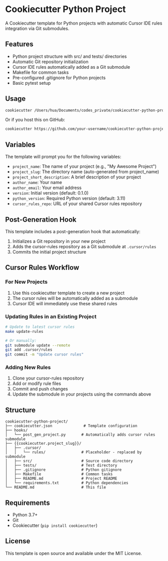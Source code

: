 # Cookiecutter Python Project

A Cookiecutter template for Python projects with automatic Cursor IDE rules integration via Git submodules.

## Features

- Python project structure with src/ and tests/ directories
- Automatic Git repository initialization
- Cursor IDE rules automatically added as a Git submodule
- Makefile for common tasks
- Pre-configured .gitignore for Python projects
- Basic pytest setup

## Usage

```bash
cookiecutter /Users/hua/Documents/codes_private/cookiecutter-python-project
```

Or if you host this on GitHub:

```bash
cookiecutter https://github.com/your-username/cookiecutter-python-project
```

## Variables

The template will prompt you for the following variables:

- `project_name`: The name of your project (e.g., "My Awesome Project")
- `project_slug`: The directory name (auto-generated from project_name)
- `project_short_description`: A brief description of your project
- `author_name`: Your name
- `author_email`: Your email address
- `version`: Initial version (default: 0.1.0)
- `python_version`: Required Python version (default: 3.11)
- `cursor_rules_repo`: URL of your shared Cursor rules repository

## Post-Generation Hook

This template includes a post-generation hook that automatically:

1. Initializes a Git repository in your new project
2. Adds the cursor-rules repository as a Git submodule at `.cursor/rules`
3. Commits the initial project structure

## Cursor Rules Workflow

### For New Projects

1. Use this cookiecutter template to create a new project
2. The cursor rules will be automatically added as a submodule
3. Cursor IDE will immediately use these shared rules

### Updating Rules in an Existing Project

```bash
# Update to latest cursor rules
make update-rules

# Or manually:
git submodule update --remote
git add .cursor/rules
git commit -m "Update cursor rules"
```

### Adding New Rules

1. Clone your cursor-rules repository
2. Add or modify rule files
3. Commit and push changes
4. Update the submodule in your projects using the commands above

## Structure

```
cookiecutter-python-project/
├── cookiecutter.json              # Template configuration
├── hooks/
│   └── post_gen_project.py       # Automatically adds cursor rules submodule
├── {{cookiecutter.project_slug}}/
│   ├── .cursor/
│   │   └── rules/                # Placeholder - replaced by submodule
│   ├── src/                      # Source code directory
│   ├── tests/                    # Test directory
│   ├── .gitignore                # Python gitignore
│   ├── Makefile                  # Common tasks
│   ├── README.md                 # Project README
│   └── requirements.txt          # Python dependencies
└── README.md                     # This file
```

## Requirements

- Python 3.7+
- Git
- Cookiecutter (`pip install cookiecutter`)

## License

This template is open source and available under the MIT License.

